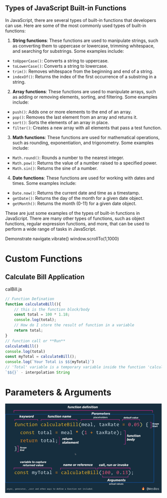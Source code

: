 ## Types of JavaScript Built-in Functions

In JavaScript, there are several types of built-in functions that developers can use. Here are some of the most commonly used types of built-in functions:

1.  **String functions**: These functions are used to manipulate strings, such as converting them to uppercase or lowercase, trimming whitespace, and searching for substrings. Some examples include:

-   `toUpperCase()`: Converts a string to uppercase.
-   `toLowerCase()`: Converts a string to lowercase.
-   `trim()`: Removes whitespace from the beginning and end of a string.
-   `indexOf()`: Returns the index of the first occurrence of a substring in a string.

2.  **Array functions**: These functions are used to manipulate arrays, such as adding or removing elements, sorting, and filtering. Some examples include:

-   `push()`: Adds one or more elements to the end of an array.
-   `pop()`: Removes the last element from an array and returns it.
-   `sort()`: Sorts the elements of an array in place.
-   `filter()`: Creates a new array with all elements that pass a test function.

3.  **Math functions**: These functions are used for mathematical operations, such as rounding, exponentiation, and trigonometry. Some examples include:

-   `Math.round()`: Rounds a number to the nearest integer.
-   `Math.pow()`: Returns the value of a number raised to a specified power.
-   `Math.sin()`: Returns the sine of a number.

4.  **Date functions**: These functions are used for working with dates and times. Some examples include:

-   `Date.now()`: Returns the current date and time as a timestamp.
-   `getDate()`: Returns the day of the month for a given date object.
-   `getMonth()`: Returns the month (0-11) for a given date object.

These are just some examples of the types of built-in functions in JavaScript. There are many other types of functions, such as object functions, regular expression functions, and more, that can be used to perform a wide range of tasks in JavaScript.


Demonstrate navigate.vibrate()
window.scrollTo(1,1000)

# Custom Functions
## Calculate Bill Application


calBill.js
```js
// Function Defination
function calculateBill(){
    // this is the function block/body
    const total = 100 * 1.18;
    console.log(total);
    // How do I store the result of function in a variable 
    return total;
}
// function call or **Run**
calculateBill()
console.log(total)
const myTotal = calculateBill();
console.log(`Your Total is $${myTotal}`)
// 'Total' variable is a temporary variable inside the function 'calculateBill'. To capture the value of 'Total' Variable you have to stick in a variable
`$${}` - interpolation String
```

# Parameters & Arguments
![functionsAnatomy](https://github.com/ssaurabhjawa/CodeCrafter/blob/main/Assets/images/functions.png?raw=true)

